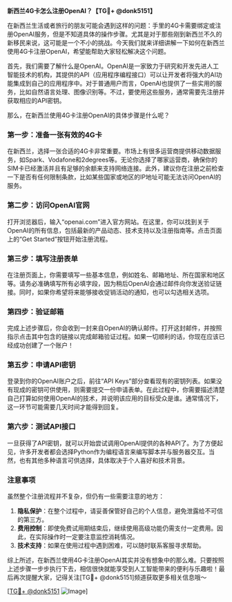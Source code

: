 **新西兰4G卡怎么注册OpenAI？【TG💪+ @donk5151】**

在新西兰生活或者旅行的朋友可能会遇到这样的问题：手里的4G卡需要绑定或注册OpenAI服务，但是不知道具体的操作步骤。尤其是对于那些刚到新西兰不久的新移民来说，这可能是一个不小的挑战。今天我们就来详细讲解一下如何在新西兰使用4G卡注册OpenAI，希望能帮助大家轻松解决这个问题。

首先，我们需要了解什么是OpenAI。OpenAI是一家致力于研究和开发先进人工智能技术的机构，其提供的API（应用程序编程接口）可以让开发者将强大的AI功能集成到自己的应用程序中。对于普通用户而言，OpenAI也提供了一些实用的服务，比如自然语言处理、图像识别等。不过，要使用这些服务，通常需要先注册并获取相应的API密钥。

那么，在新西兰使用4G卡注册OpenAI的具体步骤是什么呢？

### 第一步：准备一张有效的4G卡

在新西兰，选择一张合适的4G卡非常重要。市场上有很多运营商提供移动数据服务，如Spark、Vodafone和2degrees等。无论你选择了哪家运营商，确保你的SIM卡已经激活并且有足够的余额来支持网络连接。此外，建议你在注册之前检查一下是否有任何限制条款，比如某些国家或地区的IP地址可能无法访问OpenAI的服务。

### 第二步：访问OpenAI官网

打开浏览器后，输入“openai.com”进入官方网站。在这里，你可以找到关于OpenAI的所有信息，包括最新的产品动态、技术支持以及注册指南等。点击页面上的“Get Started”按钮开始注册流程。

### 第三步：填写注册表单

在注册页面上，你需要填写一些基本信息，例如姓名、邮箱地址、所在国家和地区等。请务必准确填写所有必填字段，因为稍后OpenAI会通过邮件向你发送验证链接。同时，如果你希望将来能够接收促销活动的通知，也可以勾选相关选项。

### 第四步：验证邮箱

完成上述步骤后，你会收到一封来自OpenAI的确认邮件。打开这封邮件，并按照指示点击其中包含的链接以完成邮箱验证过程。如果一切顺利的话，你现在应该已经成功创建了一个账户！

### 第五步：申请API密钥

登录到你的OpenAI账户之后，前往“API Keys”部分查看现有的密钥列表。如果没有现成的密钥可供使用，则需要提交一份申请表单。在此过程中，你需要描述清楚自己打算如何使用OpenAI的技术，并说明该应用的目标受众是谁。通常情况下，这一环节可能需要几天时间才能得到回复。

### 第六步：测试API接口

一旦获得了API密钥，就可以开始尝试调用OpenAI提供的各种API了。为了方便起见，许多开发者都会选择Python作为编程语言来编写脚本并与服务器交互。当然，也有其他多种语言可供选择，具体取决于个人喜好和技术背景。

### 注意事项

虽然整个注册流程并不复杂，但仍有一些需要注意的地方：

1. **隐私保护**：在整个过程中，请妥善保管好自己的个人信息，避免泄露给不可信的第三方。
2. **费用控制**：即使免费试用期结束后，继续使用高级功能仍需支付一定费用。因此，在实际操作时一定要注意监控消耗情况。
3. **技术支持**：如果在使用过程中遇到困难，可以随时联系客服寻求帮助。

综上所述，在新西兰使用4G卡注册OpenAI其实并没有想象中的那么难。只要按照上述步骤一步步执行下去，相信很快就能享受到人工智能带来的便利与乐趣啦！最后再次提醒大家，记得关注[TG💪+ @donk5151]频道获取更多相关信息哦～ 

[[TG💪+ @donk5151](https://t.me/s/donk5151) ![Image](https://i.postimg.cc/rwNCRYN7/Snipaste-2025-04-30-17-27-05.png)]